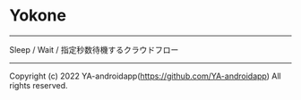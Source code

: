 # Yokone

---

Sleep / Wait / 指定秒数待機するクラウドフロー

---

Copyright (c) 2022 YA-androidapp(https://github.com/YA-androidapp) All rights reserved.
